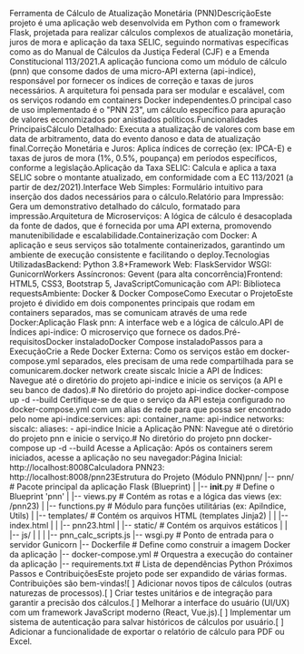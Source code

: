 Ferramenta de Cálculo de Atualização Monetária (PNN)DescriçãoEste projeto é uma aplicação web desenvolvida em Python com o framework Flask, projetada para realizar cálculos complexos de atualização monetária, juros de mora e aplicação da taxa SELIC, seguindo normativas específicas como as do Manual de Cálculos da Justiça Federal (CJF) e a Emenda Constitucional 113/2021.A aplicação funciona como um módulo de cálculo (pnn) que consome dados de uma micro-API externa (api-indice), responsável por fornecer os índices de correção e taxas de juros necessários. A arquitetura foi pensada para ser modular e escalável, com os serviços rodando em containers Docker independentes.O principal caso de uso implementado é o "PNN 23", um cálculo específico para apuração de valores economizados por anistiados políticos.Funcionalidades PrincipaisCálculo Detalhado: Executa a atualização de valores com base em data de arbitramento, data do evento danoso e data de atualização final.Correção Monetária e Juros: Aplica índices de correção (ex: IPCA-E) e taxas de juros de mora (1%, 0.5%, poupança) em períodos específicos, conforme a legislação.Aplicação da Taxa SELIC: Calcula e aplica a taxa SELIC sobre o montante atualizado, em conformidade com a EC 113/2021 (a partir de dez/2021).Interface Web Simples: Formulário intuitivo para inserção dos dados necessários para o cálculo.Relatório para Impressão: Gera um demonstrativo detalhado do cálculo, formatado para impressão.Arquitetura de Microserviços: A lógica de cálculo é desacoplada da fonte de dados, que é fornecida por uma API externa, promovendo manutenibilidade e escalabilidade.Containerização com Docker: A aplicação e seus serviços são totalmente containerizados, garantindo um ambiente de execução consistente e facilitando o deploy.Tecnologias UtilizadasBackend: Python 3.8+Framework Web: FlaskServidor WSGI: GunicornWorkers Assíncronos: Gevent (para alta concorrência)Frontend: HTML5, CSS3, Bootstrap 5, JavaScriptComunicação com API: Biblioteca requestsAmbiente: Docker & Docker ComposeComo Executar o ProjetoEste projeto é dividido em dois componentes principais que rodam em containers separados, mas se comunicam através de uma rede Docker:Aplicação Flask pnn: A interface web e a lógica de cálculo.API de Índices api-indice: O microserviço que fornece os dados.Pré-requisitosDocker instaladoDocker Compose instaladoPassos para a ExecuçãoCrie a Rede Docker Externa: Como os serviços estão em docker-compose.yml separados, eles precisam de uma rede compartilhada para se comunicarem.docker network create siscalc
Inicie a API de Índices: Navegue até o diretório do projeto api-indice e inicie os serviços (a API e seu banco de dados).# No diretório do projeto api-indice
docker-compose up -d --build
Certifique-se de que o serviço da API esteja configurado no docker-compose.yml com um alias de rede para que possa ser encontrado pelo nome api-indice:services:
  api:
    container_name: api-indice
    networks:
      siscalc:
        aliases:
          - api-indice
Inicie a Aplicação PNN: Navegue até o diretório do projeto pnn e inicie o serviço.# No diretório do projeto pnn
docker-compose up -d --build
Acesse a Aplicação: Após os containers serem iniciados, acesse a aplicação no seu navegador:Página Inicial: http://localhost:8008Calculadora PNN23: http://localhost:8008/pnn23Estrutura do Projeto (Módulo PNN)pnn/
|-- pnn/                     # Pacote principal da aplicação Flask (Blueprint)
|   |-- __init__.py          # Define o Blueprint 'pnn'
|   |-- views.py             # Contém as rotas e a lógica das views (ex: /pnn23)
|   |-- functions.py         # Módulo para funções utilitárias (ex: ApiIndice, Utils)
|   |-- templates/           # Contém os arquivos HTML (templates Jinja2)
|   |   |-- index.html
|   |   |-- pnn23.html
|   |-- static/              # Contém os arquivos estáticos
|   |   |-- js/
|   |   |   |-- pnn_calc_scripts.js
|-- wsgi.py                  # Ponto de entrada para o servidor Gunicorn
|-- Dockerfile               # Define como construir a imagem Docker da aplicação
|-- docker-compose.yml       # Orquestra a execução do container da aplicação
|-- requirements.txt         # Lista de dependências Python
Próximos Passos e ContribuiçõesEste projeto pode ser expandido de várias formas. Contribuições são bem-vindas![ ] Adicionar novos tipos de cálculos (outras naturezas de processos).[ ] Criar testes unitários e de integração para garantir a precisão dos cálculos.[ ] Melhorar a interface do usuário (UI/UX) com um framework JavaScript moderno (React, Vue.js).[ ] Implementar um sistema de autenticação para salvar históricos de cálculos por usuário.[ ] Adicionar a funcionalidade de exportar o relatório de cálculo para PDF ou Excel.
